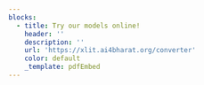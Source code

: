 ```yaml
---
blocks:
  - title: Try our models online!
    header: ''
    description: ''
    url: 'https://xlit.ai4bharat.org/converter'
    color: default
    _template: pdfEmbed
---
```


